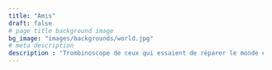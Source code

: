 ```yaml
---
title: "Amis"
draft: false
# page title background image
bg_image: "images/backgrounds/world.jpg"
# meta description
description : "Trombinoscope de ceux qui essaient de réparer le monde en partagant la vision [OpenPGP](/fr/about/openpgp/)."
---
```

